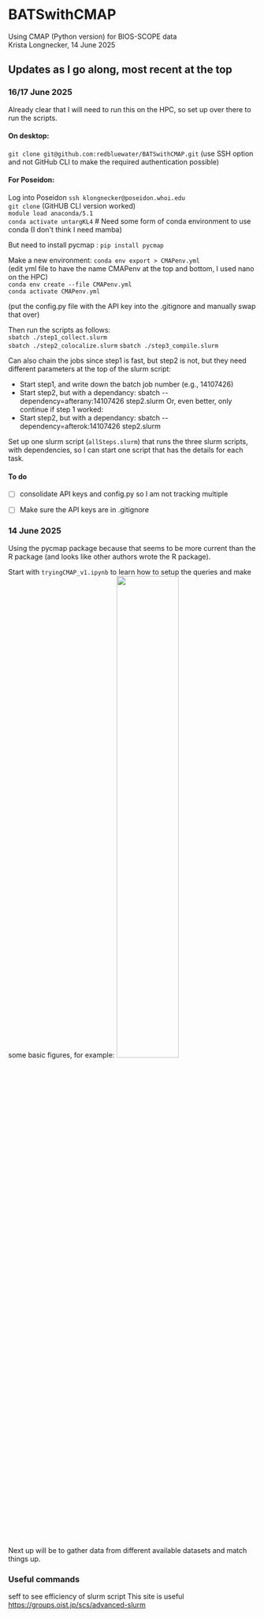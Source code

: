 # BATSwithCMAP
Using CMAP (Python version) for BIOS-SCOPE data\
Krista Longnecker, 14 June 2025

## Updates as I go along, most recent at the top
### 16/17 June 2025
Already clear that I will need to run this on the HPC, so set up over there to run the scripts.

#### On desktop:
``git clone git@github.com:redbluewater/BATSwithCMAP.git`` (use SSH option and not GitHub CLI to make the required authentication possible)

#### For Poseidon:
Log into Poseidon ``ssh klongnecker@poseidon.whoi.edu``\
``git clone`` (GitHUB CLI version worked)\
``module load anaconda/5.1``\
``conda activate untargKL4`` # Need some form of conda environment to use conda (I don't think I need mamba)

But need to install pycmap : ``pip install pycmap``

Make a new environment:
``conda env export > CMAPenv.yml``\
(edit yml file to have the name CMAPenv at the top and bottom, I used nano on the HPC)\
``conda env create --file CMAPenv.yml``\
``conda activate CMAPenv.yml``

(put the config.py file with the API key into the .gitignore and manually swap that over)

Then run the scripts as follows:\
``sbatch ./step1_collect.slurm``\
``sbatch ./step2_colocalize.slurm``
``sbatch ./step3_compile.slurm``

Can also chain the jobs since step1 is fast, but step2 is not, but they need different parameters at the top of the slurm script:
* Start step1, and write down the batch job number (e.g., 14107426)
* Start step2, but with a dependancy:  sbatch --dependency=afterany:14107426 step2.slurm
Or, even better, only continue if step 1 worked:
* Start step2, but with a dependancy:  sbatch --dependency=afterok:14107426 step2.slurm

Set up one slurm script (``allSteps.slurm``) that runs the three slurm scripts, with dependencies, so I can start one script that has the details for each task.

#### To do
- [ ] consolidate API keys and config.py so I am not tracking multiple
- [ ] Make sure the API keys are in .gitignore


### 14 June 2025
Using the pycmap package because that seems to be more current than the R package (and looks like other authors wrote the R package).

Start with ``tryingCMAP_v1.ipynb`` to learn how to setup the queries and make some basic figures, for example: 
<img src="https://github.com/redbluewater/tryCMAP/blob/main/example_figure.jpg" width="50%" height = "50%">

Next up will be to gather data from different available datasets and match things up.

### Useful commands
seff to see efficiency of slurm script
This site is useful https://groups.oist.jp/scs/advanced-slurm
